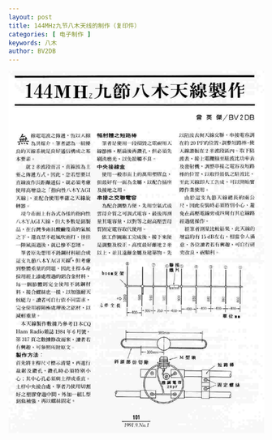 ```yaml
---
layout: post
title: 144MHz九节八木天线的制作（复印件）
categories: [ 电子制作 ]
keywords: 八木
author: BV2DB
---
```


![](/images/old-posts/diy/yagi.jpg)
